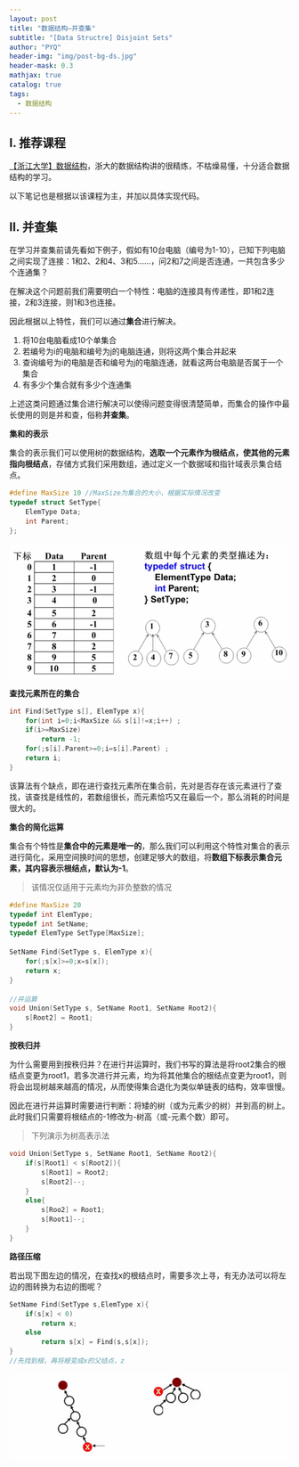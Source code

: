 ```yaml
---
layout: post
title: "数据结构—并查集"
subtitle: "[Data Structre] Disjoint Sets"
author: "PYQ"
header-img: "img/post-bg-ds.jpg"
header-mask: 0.3
mathjax: true
catalog: true
tags:
  - 数据结构
---
```


## Ⅰ. 推荐课程

[【浙江大学】数据结构](https://www.bilibili.com/video/BV1Kb41127fT?p=33)，浙大的数据结构讲的很精炼，不枯燥易懂，十分适合数据结构的学习。

以下笔记也是根据以该课程为主，并加以具体实现代码。

## Ⅱ. 并查集

在学习并查集前请先看如下例子，假如有10台电脑（编号为1-10），已知下列电脑之间实现了连接：1和2、2和4、3和5……，问2和7之间是否连通，一共包含多少个连通集？

在解决这个问题前我们需要明白一个特性：电脑的连接具有传递性，即1和2连接，2和3连接，则1和3也连接。

因此根据以上特性，我们可以通过**集合**进行解决。

1. 将10台电脑看成10个单集合
2. 若编号为i的电脑和编号为j的电脑连通，则将这两个集合并起来
3. 查询编号为i的电脑是否和编号为j的电脑连通，就看这两台电脑是否属于一个集合
4. 有多少个集合就有多少个连通集

上述这类问题通过集合进行解决可以使得问题变得很清楚简单，而集合的操作中最长使用的则是并和查，俗称**并查集**。

**集和的表示**

集合的表示我们可以使用树的数据结构，**选取一个元素作为根结点，使其他的元素指向根结点**，存储方式我们采用数组，通过定义一个数据域和指针域表示集合结点。

```c
#define MaxSize 10 //MaxSize为集合的大小，根据实际情况改变
typedef struct SetType{
    ElemType Data;
    int Parent;
};
```

![image-20220428102301977](/img/in-post/disjoint-sets-1.png)

**查找元素所在的集合**

```c
int Find(SetType s[], ElemType x){
    for(int i=0;i<MaxSize && s[i]!=x;i++) ;
    if(i>=MaxSize)
        return -1;
    for(;s[i].Parent>=0;i=s[i].Parent) ;
    return i;
}
```

该算法有个缺点，即在进行查找元素所在集合前，先对是否存在该元素进行了查找，该查找是线性的，若数组很长，而元素恰巧又在最后一个，那么消耗的时间是很大的。

**集合的简化运算**

集合有个特性是**集合中的元素是唯一的**，那么我们可以利用这个特性对集合的表示进行简化，采用空间换时间的思想，创建足够大的数组，将**数组下标表示集合元素，其内容表示根结点，默认为-1**。

> 该情况仅适用于元素均为非负整数的情况

```c
#define MaxSize 20
typedef int ElemType;
typedef int SetName;
typedef ElemType SetType[MaxSize];

SetName Find(SetType s, ElemType x){
    for(;s[x]>=0;x=s[x]);
    return x;
}

//并运算
void Union(SetType s, SetName Root1, SetName Root2){
    s[Root2] = Root1;
}
```

**按秩归并**

为什么需要用到按秩归并？在进行并运算时，我们书写的算法是将root2集合的根结点变更为root1，若多次进行并元素，均为将其他集合的根结点变更为root1，则将会出现树越来越高的情况，从而使得集合退化为类似单链表的结构，效率很慢。

因此在进行并运算时需要进行判断：将矮的树（或为元素少的树）并到高的树上。此时我们只需要将根结点的-1修改为-树高（或-元素个数）即可。

> 下列演示为树高表示法

```c
void Union(SetType s, SetName Root1, SetName Root2){
    if(s[Root1] < s[Root2]){
        s[Root1] = Root2;
        s[Root2]--;
    }
    else{
        s[Roo2] = Root1;
        s[Root1]--;
    }
}
```

**路径压缩**

若出现下图左边的情况，在查找x的根结点时，需要多次上寻，有无办法可以将左边的图转换为右边的图呢？

```c
SetName Find(SetType s,ElemType x){
    if(s[x] < 0)
        return x;
    else
        return s[x] = Find(s,s[x]);
}
//先找到根，再将根变成x的父结点，z
```

![image-20220428110657146](/img/in-post/disjoint-sets-2.png)

